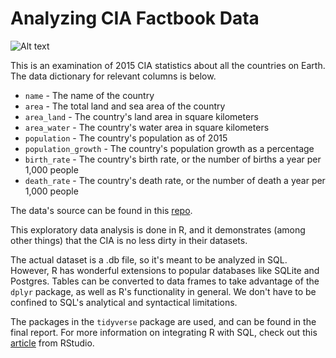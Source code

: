 # Analyzing CIA Factbook Data

![Alt text](https://www.cia.gov/portlet_content/home-slider-images/WFBslider2016.jpg/image.jpg)

This is an examination of 2015 CIA statistics about all the countries on Earth.  The data dictionary for relevant columns is below.

* ```name``` - The name of the country
* ```area``` - The total land and sea area of the country
* ```area_land``` - The country's land area in square kilometers
* ```area_water``` - The country's water area in square kilometers
* ```population``` - The country's population as of 2015
* ```population_growth``` - The country's population growth as a percentage
* ```birth_rate``` - The country's birth rate, or the number of births a year per 1,000 people
* ```death_rate``` - The country's death rate, or the number of death a year per 1,000 people

The data's source can be found in this [repo](https://github.com/factbook/factbook.sql/releases).

This exploratory data analysis is done in R, and it demonstrates (among other things) that the CIA is no less dirty in their datasets.  

The actual dataset is a .db file, so it's meant to be analyzed in SQL. However, R has wonderful extensions to popular databases like SQLite and Postgres.  Tables can be converted to data frames to take advantage of the ```dplyr``` package, as well as R's functionality in general.  We don't have to be confined to SQL's analytical and syntactical limitations.

The packages in the ```tidyverse``` package are used, and can be found in the final report.  For more information on integrating R with SQL, check out this [article](https://db.rstudio.com/dplyr/) from RStudio.
